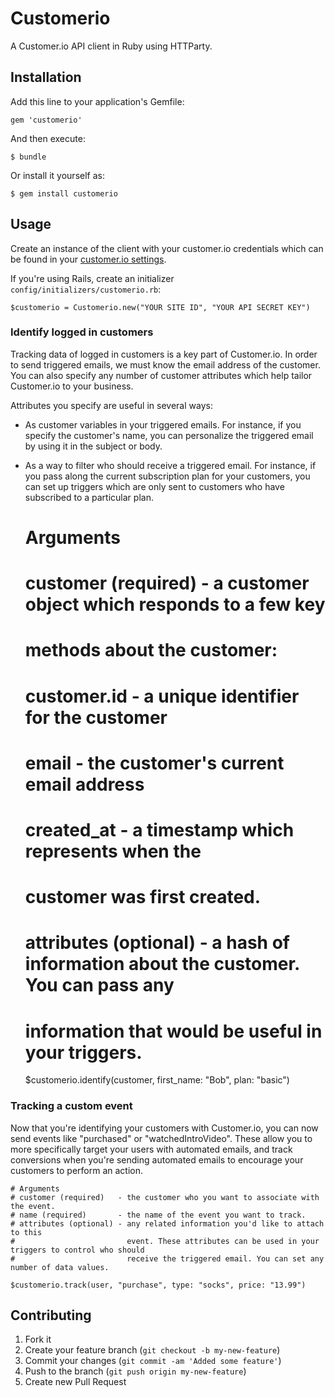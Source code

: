 # Customerio

A Customer.io API client in Ruby using HTTParty.

## Installation

Add this line to your application's Gemfile:

    gem 'customerio'

And then execute:

    $ bundle

Or install it yourself as:

    $ gem install customerio

## Usage

Create an instance of the client with your customer.io credentials
which can be found in your [customer.io settings](https://app.customer.io/settings).

If you're using Rails, create an initializer `config/initializers/customerio.rb`:

    $customerio = Customerio.new("YOUR SITE ID", "YOUR API SECRET KEY")

### Identify logged in customers

Tracking data of logged in customers is a key part of Customer.io. In order to
send triggered emails, we must know the email address of the customer.  You can
also specify any number of customer attributes which help tailor Customer.io to your
business.

Attributes you specify are useful in several ways:

* As customer variables in your triggered emails.  For instance, if you specify
the customer's name, you can personalize the triggered email by using it in the
subject or body.

* As a way to filter who should receive a triggered email.  For instance,
if you pass along the current subscription plan for your customers, you can
set up triggers which are only sent to customers who have subscribed to a
particular plan.

    # Arguments
    # customer (required)   - a customer object which responds to a few key
    #                         methods about the customer:
    # 
    #                         customer.id - a unique identifier for the customer
    #                         email       - the customer's current email address
    #                         created_at  - a timestamp which represents when the
    #                                       customer was first created.
    # 
    # attributes (optional) - a hash of information about the customer. You can pass any
    #                         information that would be useful in your triggers.

    $customerio.identify(customer, first_name: "Bob", plan: "basic")

### Tracking a custom event

Now that you're identifying your customers with Customer.io, you can now send events like
"purchased" or "watchedIntroVideo".  These allow you to more specifically target your users
with automated emails, and track conversions when you're sending automated emails to
encourage your customers to perform an action.

    # Arguments
    # customer (required)   - the customer who you want to associate with the event.
    # name (required)       - the name of the event you want to track.
    # attributes (optional) - any related information you'd like to attach to this
    #                         event. These attributes can be used in your triggers to control who should
    #                         receive the triggered email. You can set any number of data values.

    $customerio.track(user, "purchase", type: "socks", price: "13.99")

## Contributing

1. Fork it
2. Create your feature branch (`git checkout -b my-new-feature`)
3. Commit your changes (`git commit -am 'Added some feature'`)
4. Push to the branch (`git push origin my-new-feature`)
5. Create new Pull Request